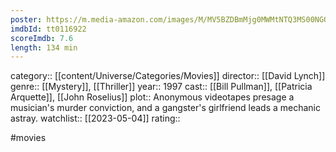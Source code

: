 ```yaml
---
poster: https://m.media-amazon.com/images/M/MV5BZDBmMjg0MWMtNTQ3MS00NGQ5LTg4YzQtNzA1NTk2MWQ2NzY3XkEyXkFqcGdeQXVyMjUzOTY1NTc@._V1_SX300.jpg
imdbId: tt0116922
scoreImdb: 7.6
length: 134 min
---
```


category:: [[content/Universe/Categories/Movies]]
director:: [[David Lynch]]
genre:: [[Mystery]], [[Thriller]]
year:: 1997
cast:: [[Bill Pullman]], [[Patricia Arquette]], [[John Roselius]]
plot:: Anonymous videotapes presage a musician's murder conviction, and a gangster's girlfriend leads a mechanic astray.
watchlist:: [[2023-05-04]]
rating::

#movies 

